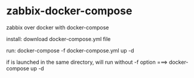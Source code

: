 # zabbix-docker-compose
zabbix over docker with docker-compose


install:
download docker-compose.yml file

run:
docker-compose -f docker-compose.yml up -d

if is launched in the same directory, will run without -f option   ===>  docker-compose up -d

